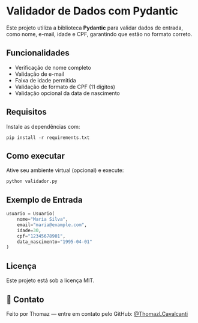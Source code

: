 # Validador de Dados com Pydantic

Este projeto utiliza a biblioteca **Pydantic** para validar dados de entrada, como nome, e-mail, idade e CPF, garantindo que estão no formato correto.

## Funcionalidades

- Verificação de nome completo
- Validação de e-mail
- Faixa de idade permitida
- Validação de formato de CPF (11 dígitos)
- Validação opcional da data de nascimento

## Requisitos

Instale as dependências com:

```
pip install -r requirements.txt
```

## Como executar

Ative seu ambiente virtual (opcional) e execute:

```
python validador.py
```

## Exemplo de Entrada

```python
usuario = Usuario(
    nome="Maria Silva",
    email="maria@example.com",
    idade=30,
    cpf="12345678901",
    data_nascimento="1995-04-01"
)
```

## Licença

Este projeto está sob a licença MIT.

## 🤝 Contato
Feito por Thomaz — entre em contato pelo GitHub: [@ThomazLCavalcanti](https://github.com/ThomazLCavalcanti/)
